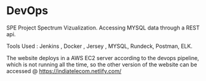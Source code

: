 # DevOps

SPE Project
Spectrum Vizualization.
Accessing MYSQL data through a REST api.

Tools Used : Jenkins , Docker , Jersey , MYSQL, Rundeck, Postman, ELK.

The website deploys in a AWS EC2 server according to the devops pipeline, which is not running all the time, so the other version of the website can be accessed @ https://indiatelecom.netlify.com/

